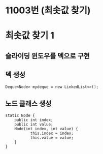# 11003번 (최솟값 찾기)
# 최솟값 찾기 1
## 슬라이딩 윈도우를 덱으로 구현
## 덱 생성
```Deque<Node> mydeque = new LinkedList<>();```

## 노드 클래스 생성
``` 
static Node {
    public int index;
    public int value;
    Node(int index, int value) {
           this.index = index;
           this.value = value;
    }
}  
```
